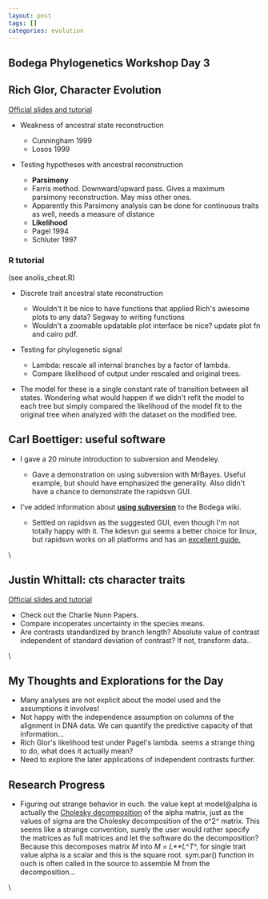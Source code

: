 ```yaml
---
layout: post
tags: []
categories: evolution
---
```






 





Bodega Phylogenetics Workshop Day 3
-----------------------------------

Rich Glor, Character Evolution
------------------------------

[Official slides and
tutorial](http://bodegaphylo.wikispot.org/Discrete_Character_Evolution_%28Glor%29_2010 "http://bodegaphylo.wikispot.org/Discrete_Character_Evolution_%28Glor%29_2010")

-   Weakness of ancestral state reconstruction
    -   Cunningham 1999
    -   Losos 1999

-   Testing hypotheses with ancestral reconstruction
    -   **Parsimony**
    -   Farris method. Downward/upward pass. Gives a maximum parsimony
        reconstruction. May miss other ones.
    -   Apparently this Parsimony analysis can be done for continuous
        traits as well, needs a measure of distance
    -   **Likelihood**
    -   Pagel 1994
    -   Schluter 1997

### R tutorial

(see anolis\_cheat.R)

-   Discrete trait ancestral state reconstruction
    -   Wouldn't it be nice to have functions that applied Rich's
        awesome plots to any data? Segway to writing functions
    -   Wouldn't a zoomable updatable plot interface be nice? update
        plot fn and cairo pdf.

-   Testing for phylogenetic signal
    -   Lambda: rescale all internal branches by a factor of lambda.
    -   Compare likelihood of output under rescaled and original trees.

-   The model for these is a single constant rate of transition between
    all states. Wondering what would happen if we didn't refit the model
    to each tree but simply compared the likelihood of the model fit to
    the original tree when analyzed with the dataset on the modified
    tree.

Carl Boettiger: useful software
-------------------------------

-   I gave a 20 minute introduction to subversion and Mendeley.
    -   Gave a demonstration on using subversion with MrBayes. Useful
        example, but should have emphasized the generality. Also didn't
        have a chance to demonstrate the rapidsvn GUI.

-   I've added information about **[using
    subversion](http://bodegaphylo.wikispot.org/Version_Management "http://bodegaphylo.wikispot.org/Version_Management")**
    to the Bodega wiki.
    -   Settled on rapidsvn as the suggested GUI, even though I'm not
        totally happy with it. The kdesvn gui seems a better choice for
        linux, but rapidsvn works on all platforms and has an [excellent
        guide.](http://www.rapidsvn.org/index.php/Main_Page "http://www.rapidsvn.org/index.php/Main_Page")

\

Justin Whittall: cts character traits
-------------------------------------

[Official slides and
tutorial](http://bodegaphylo.wikispot.org/Continuous_Character_Evolution_%28Whittall%29_2010 "http://bodegaphylo.wikispot.org/Continuous_Character_Evolution_%28Whittall%29_2010")

-   Check out the Charlie Nunn Papers.
-   Compare incoperates uncertainty in the species means.
-   Are contrasts standardized by branch length? Absolute value of
    contrast independent of standard deviation of contrast? If not,
    transform data..

\

My Thoughts and Explorations for the Day
----------------------------------------

-   Many analyses are not explicit about the model used and the
    assumptions it involves!
-   Not happy with the independence assumption on columns of the
    alignment in DNA data. We can quantify the predictive capacity of
    that information...
-   Rich Glor's likelihood test under Pagel's lambda. seems a strange
    thing to do, what does it actually mean?
-   Need to explore the later applications of independent contrasts
    further.

Research Progress
-----------------

-   Figuring out strange behavior in ouch. the value kept at model@alpha
    is actually the [Cholesky
    decomposition](http://en.wikipedia.org/wiki/Cholesky_decomposition "http://en.wikipedia.org/wiki/Cholesky_decomposition")
    of the alpha matrix, just as the values of sigma are the Cholesky
    decomposition of the σ^2^ matrix. This seems like a strange
    convention, surely the user would rather specify the matrices as
    full matrices and let the software do the decomposition? Because
    this decomposes matrix *M* into *M* = *L**L*^*T*^, for single trait
    value alpha is a scalar and this is the square root. sym.par()
    function in ouch is often called in the source to assemble M from
    the decomposition...

\

